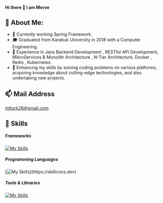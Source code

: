 #### Hi there 👋 I am Merve


## 💫 About Me:


- 🔭 Currently working Spring Framework.
- 🎓 Graduated from Karabuk University in 2018 with a Computer Engineering.
- 🌟 Experience in Java Backend Development ,  RESTful API Development, MikroServices & Monolith Architecture , N-Tier Architecture, Docker , Redis , Kubernetes. 
- 🎯 Enhancing my skills by solving coding problems on various platforms, acquiring knowledge about cutting-edge technologies, and also undertaking new projects.


## 📫 Mail Address

mtturk26@gmail.com

## 🚀 Skills

##### Frameworks

[![My Skills](https://skillicons.dev/icons?i=spring)](https://skillicons.dev)

##### Programming Languages

[![My Skills](https://skillicons.dev/icons?i=java,html,php,c#,oracle,)](https://skillicons.dev)

##### Tools & Libraries
[![My Skills](https://skillicons.dev/icons?i=postman,redis,kubernetes,docker,github,maven,idea)](https://skillicons.dev)


<!--


- 🔭 I’m currently working on ...
- 🌱 I’m currently learning ...
- 👯 I’m looking to collaborate on ...
- 🤔 I’m looking for help with ...
- 💬 Ask me about ...
- 📫 How to reach me: ...
- 😄 Pronouns: ...
- ⚡ Fun fact: ...


# header H1
## header H2
### header H3
#### header H4
##### header H5
###### header H6

[![Visits Badge](https://badges.pufler.dev/visits/braydoncoyer/braydoncoyer)](https:braydoncoyer.dev)
[![Twitter Badge](https://img.shields.io/badge/Twitter-Profile-informational?style=flat&logo=twitter&logoColor=white&color=1CA2F1)](https://twitter.com/BraydonCoyer)
[![LinkedIn Badge](https://img.shields.io/badge/LinkedIn-Profile-informational?style=flat&logo=linkedin&logoColor=white&color=0D76A8)](https://www.linkedin.com/in/braydon-coyer/)
[![CodePen Badge](https://img.shields.io/badge/CodePen-Profile-informational?style=flat&logo=codepen&logoColor=white&color=black)](https://codepen.io/braydoncoyer)





-->
